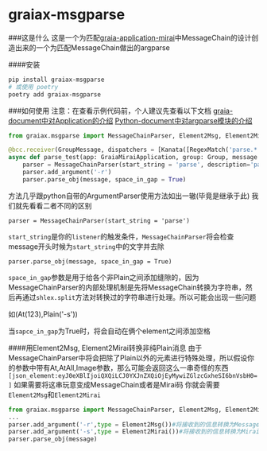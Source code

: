# graiax-msgparse

###这是什么
这是一个为匹配[graia-application-mirai](https://github.com/GraiaProject/Application)中MessageChain的设计创造出来的一个为匹配MessageChain做出的argparse

####安装
``` bash
pip install graiax-msgparse
# 或使用 poetry
poetry add graiax-msgparse
```

###如何使用
注意：在查看示例代码前，个人建议先查看以下文档
[graia-document中对Application的介绍](https://graia-document.vercel.app/)
[Python-document中对argparse模块的介绍](https://docs.python.org/zh-cn/3.8/library/argparse.html)
``` python
from graiax.msgparse import MessageChainParser, Element2Msg, Element2Mirai

@bcc.receiver(GroupMessage, dispatchers = [Kanata([RegexMatch('parse.*')])])
async def parse_test(app: GraiaMiraiApplication, group: Group, message: MessageChain, member: Member):
	parser = MessageChainParser(start_string = 'parse', description='parse测试')
	parser.add_argument('-r')
	parser.parse_obj(message, space_in_gap = True)
```
方法几乎跟python自带的ArgumentParser使用方法如出一辙(毕竟是继承于此)
我们就先看看二者不同的区别

`parser = MessageChainParser(start_string = 'parse')`

`start_string`是你的`listener`的触发条件，`MessageChainParser`将会检查message开头时候为`start_string`中的文字并去除

`parser.parse_obj(message, space_in_gap = True)`

`space_in_gap`参数是用于给各个非Plain之间添加缝隙的，因为MessageChainParser的内部处理机制是先将MessageChain转换为字符串，然后再通过`shlex.split`方法对转换过的字符串进行处理。所以可能会出现一些问题

如(At(123),Plain('-s'))

当`sapce_in_gap`为True时，将会自动在俩个element之间添加空格

####用Element2Msg, Element2Mirai转换非纯Plain消息
由于MessageChainParser中将会把除了Plain以外的元素进行特殊处理，所以假设你的参数中带有At,AtAll,Image参数，那么可能会返回这么一串奇怪的东西
`[json_element:eyJ0eXBlIjoiQXQiLCJ0YXJnZXQiOjEyMywiZGlzcGxheSI6bnVsbH0=]`
如果需要将这串玩意变成MessageChain或者是Mirai码
你就会需要
`Element2Msg`和`Element2Mirai`
``` python
from graiax.msgparse import MessageChainParser, Element2Msg, Element2Mirai
...
parser.add_argument('-r',type = Element2Msg())#将接收到的信息转换为MessageChain的形式
parser.add_argument('-s',type = Element2Mirai())#将接收到的信息转换为Mirai码的形式
parser.parse_obj(message)
```
